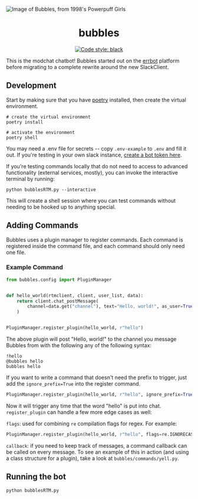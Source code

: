 ![Image of Bubbles, from 1998's Powerpuff Girls](https://i.imgur.com/6MfNGdy.png)

<h1 align="center">bubbles</h1>

<p align="center">
<a href="https://github.com/psf/black"><img alt="Code style: black" src="https://img.shields.io/badge/code%20style-black-000000.svg"></a>
</p>

This is the modchat chatbot! Bubbles started out on the [errbot](https://github.com/errbotio/errbot) platform before migrating to a complete rewrite around the new SlackClient.

## Development

Start by making sure that you have [poetry](https://python-poetry.org/) installed, then create the virtual environment.

```shell script
# create the virtual environment
poetry install

# activate the environment
poetry shell
```

You may need a .env file for secrets -- copy `.env-example` to `.env` and fill it out. If you're testing in your own slack instance, [create a bot token here](https://my.slack.com/services/new/bot).

If you're testing commands locally that do not need to access to advanced functionality (external services, mostly), you can invoke the interactive terminal by running:

```shell script
python bubblesRTM.py --interactive
```

This will create a shell session where you can test commands without needing to be hooked up to anything special.

## Adding Commands

Bubbles uses a plugin manager to register commands. Each command is registered inside the command file, and each command should only need one file.

### Example Command

```python
from bubbles.config import PluginManager


def hello_world(rtmclient, client, user_list, data):
    return client.chat_postMessage(
        channel=data.get("channel"), text="Hello, world!", as_user=True
    )


PluginManager.register_plugin(hello_world, r"hello")
```

The above plugin will post "Hello, world!" to the channel you message Bubbles from with the following any of the following syntax:

```
!hello
@bubbles hello
bubbles hello
```

If you want to write a command that doesn't need the prefix to trigger, just add the `ignore_prefix=True` into the register command.

```python
PluginManager.register_plugin(hello_world, r"hello", ignore_prefix=True)
```

Now it will trigger any time that the word "hello" is put into chat. `register_plugin` can handle a few more edge cases as well:

`flags`: used for combining `re` compilation flags for regex. For example:

```python
PluginManager.register_plugin(hello_world, r"hello", flags=re.IGNORECASE | re.MULTILINE)
```

`callback`: if you need to keep track of messages, a command callback can be called on every message. To see an example of this in action (and using a class structure for a plugin), take a look at `bubbles/commands/yell.py`.

## Running the bot

```shell script
python bubblesRTM.py
```
